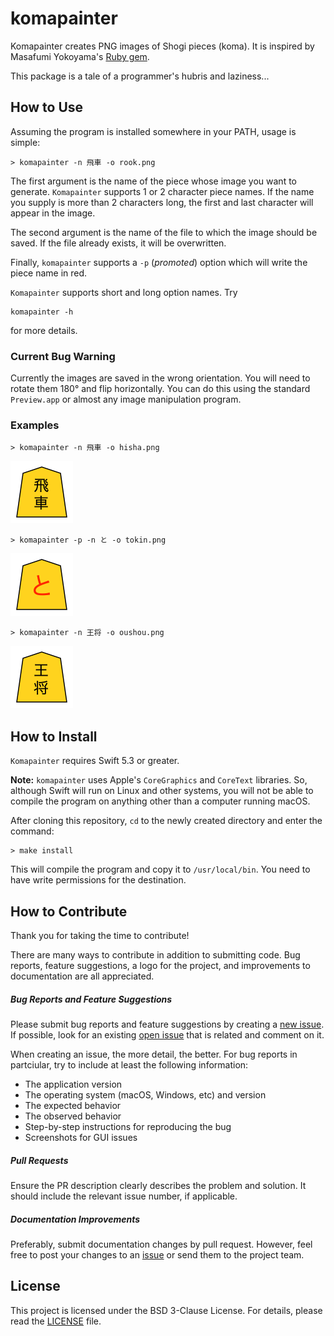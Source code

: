 # komapainter

Komapainter creates PNG images of Shogi pieces (koma). It is inspired by Masafumi Yokoyama's [Ruby gem](https://github.com/myokoym/shogi_koma).

This package is a tale of a programmer's hubris and laziness...

## How to Use

Assuming the program is installed somewhere in your PATH, usage is simple:

```
> komapainter -n 飛車 -o rook.png
```

The first argument is the name of the piece whose image you want to generate. `Komapainter` supports 1 or 2 character piece names. If the name you supply is more than 2 characters long, the first and last character will appear in the image.

The second argument is the name of the file to which the image should be saved. If the file already exists, it will be overwritten.

Finally, `komapainter` supports a `-p` (*promoted*) option which will write the piece name in red.

`Komapainter` supports short and long option names. Try

```
komapainter -h
```

for more details.

### Current Bug Warning

Currently the images are saved in the wrong orientation. You will need to rotate them 180° and flip horizontally. You can do this using the standard `Preview.app` or almost any image manipulation program.

### Examples

```
> komapainter -n 飛車 -o hisha.png
```

<img src="samples/hisha.png" width="100">

```
> komapainter -p -n と -o tokin.png
```

<img src="samples/tokin.png" width="100">

```
> komapainter -n 王将 -o oushou.png
```

<img src="samples/oushou.png" width="100">


## How to Install

`Komapainter` requires Swift 5.3 or greater. 

**Note:** `komapainter` uses Apple's `CoreGraphics` and `CoreText` libraries. So, although Swift will run on Linux and other systems, you will not be able to compile the program on anything other than a computer running macOS.

After cloning this repository, `cd` to the newly created directory and enter the command:

```
> make install
```

This will compile the program and copy it to `/usr/local/bin`. You need to have write permissions for the destination.

## How to Contribute

Thank you for taking the time to contribute!

There are many ways to contribute in addition to submitting code. Bug reports, feature suggestions, a logo for the project, and improvements to documentation are all appreciated.

##### Bug Reports and Feature Suggestions

Please submit bug reports and feature suggestions by creating a [new issue](https://github.com/profburke/komapainter/issues/new). If possible, look for an existing [open issue](https://github.com/profburke/komapainter/issues) that is related and comment on it.

When creating an issue, the more detail, the better. For bug reports in partciular, try to include at least the following information:

* The application version
* The operating system (macOS, Windows, etc) and version
* The expected behavior
* The observed behavior
* Step-by-step instructions for reproducing the bug
* Screenshots for GUI issues


##### Pull Requests

Ensure the PR description clearly describes the problem and solution. It should include the relevant issue number, if applicable.


##### Documentation Improvements

Preferably, submit documentation changes by pull request. However, feel free to post your changes to an [issue](https://github.com/profburke/komapainter/issues/new) or send them to the project team.


<!-- ### Credits -->

## License

This project is licensed under the BSD 3-Clause License. For details, please read the [LICENSE](https://github.com/profburke/komapainter/blob/master/LICENSE) file.
